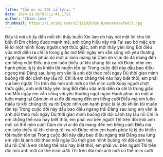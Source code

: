 ```yaml
---
title: "Cảm ơn vì tất cả lyric "
date: 2024-11-05T03:11:41.172Z
author: "Chien Love "
thumbnail: https://i.ytimg.com/vi/jz2D2kJqm_8/maxresdefault.jpg
---
```

Đâu là nơi cô ấy đến mỗi khi thấy buồn
Xin làm ơn hãy nói một lời cho tôi biết đi
Em chẳng được mạnh mẽ, anh cũng hiểu vậy mà
Tại sao bỏ mặc em lẻ loi một mình
Xoay người chợt thức giấc, anh mới thấy yên lòng
Bởi điều vừa mới diễn ra chỉ là trong giấc mơ
Mỗi ngày em vẫn sống với yêu thương ngọt ngào
Hạnh phúc do một ai luôn mang lại
Cảm ơn vì ai đó đã mang đến em tiếng cười
Điều mà em luôn thiếu từ khi chúng tôi xa rời
Được nhìn em hạnh phúc là lý do khiến tôi muốn tồn tại
Trong cuộc đời này dẫu bao điều ngang trái
Đằng sau lưng em vẫn là anh dõi theo mỗi ngày
Dù thời gian mình buông rời đôi cánh tay lâu rồi
Chỉ là em chẳng thể nào hay biết thôi, em phải vui bên người
Thì trên đôi môi anh mới có thể mỉm cười
Xoay người chợt thức giấc, anh mới thấy yên lòng
Bởi điều vừa mới diễn ra chỉ là trong giấc mơ
Mỗi ngày em vẫn sống với yêu thương ngọt ngào
Hạnh phúc do một ai luôn mang lại
Cảm ơn vì ai đó đã mang đến em tiếng cười
Điều mà em luôn thiếu từ khi chúng tôi xa rời
Được nhìn em hạnh phúc là lý do khiến tôi muốn tồn tại
Trong cuộc đời này dẫu bao điều ngang trái
Đằng sau lưng em vẫn là anh dõi theo mỗi ngày
Dù thời gian mình buông rời đôi cánh tay lâu rồi
Chỉ là em chẳng thể nào hay biết thôi, em phải vui bên người
Thì trên đôi môi anh mới có thể mỉm cười
Cảm ơn vì ai đó đã mang đến em tiếng cười
Điều mà em luôn thiếu từ khi chúng tôi xa rời
Được nhìn em hạnh phúc là lý do khiến tôi muốn tồn tại
Trong cuộc đời này dẫu bao điều ngang trái
Đằng sau lưng em vẫn là anh dõi theo mỗi ngày
Dù thời gian mình buông rời đôi cánh tay lâu rồi
Chỉ là em chẳng thể nào hay biết thôi, em phải vui bên người
Thì trên đôi môi anh mới có thể mỉm cười
Thì trên đôi môi anh mới có thể mỉm cười